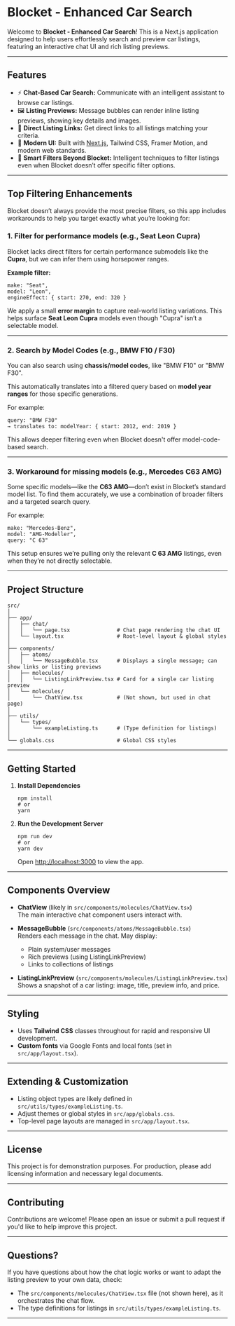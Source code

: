 # Blocket - Enhanced Car Search

Welcome to **Blocket - Enhanced Car Search**! This is a Next.js application designed to help users effortlessly search and preview car listings, featuring an interactive chat UI and rich listing previews.

---

## Features

- ⚡ **Chat-Based Car Search:** Communicate with an intelligent assistant to browse car listings.
- 🖼️ **Listing Previews:** Message bubbles can render inline listing previews, showing key details and images.
- 🔗 **Direct Listing Links:** Get direct links to all listings matching your criteria.
- 💎 **Modern UI:** Built with [Next.js](https://nextjs.org/), Tailwind CSS, Framer Motion, and modern web standards.
- 🚀 **Smart Filters Beyond Blocket:** Intelligent techniques to filter listings even when Blocket doesn’t offer specific filter options.

---

## Top Filtering Enhancements

Blocket doesn’t always provide the most precise filters, so this app includes workarounds to help you target exactly what you’re looking for:

### 1. **Filter for performance models (e.g., Seat Leon Cupra)**  
Blocket lacks direct filters for certain performance submodels like the **Cupra**, but we can infer them using horsepower ranges.

**Example filter:**  
```
make: "Seat",
model: "Leon",
engineEffect: { start: 270, end: 320 }
```

We apply a small **error margin** to capture real-world listing variations. This helps surface **Seat Leon Cupra** models even though "Cupra" isn’t a selectable model.

---

### 2. **Search by Model Codes (e.g., BMW F10 / F30)**  
You can also search using **chassis/model codes**, like "BMW F10" or "BMW F30".

This automatically translates into a filtered query based on **model year ranges** for those specific generations.

For example:  
```
query: "BMW F30"
→ translates to: modelYear: { start: 2012, end: 2019 }
```

This allows deeper filtering even when Blocket doesn't offer model-code-based search.

---

### 3. **Workaround for missing models (e.g., Mercedes C63 AMG)**
Some specific models—like the **C63 AMG**—don’t exist in Blocket’s standard model list. To find them accurately, we use a combination of broader filters and a targeted search query.

For example:  
```
make: "Mercedes-Benz",
model: "AMG-Modeller",
query: "C 63"
```

This setup ensures we’re pulling only the relevant **C 63 AMG** listings, even when they’re not directly selectable.

---

## Project Structure

    src/
    │
    ├── app/
    │   ├── chat/
    │   │   └── page.tsx               # Chat page rendering the chat UI
    │   └── layout.tsx                 # Root-level layout & global styles
    │
    ├── components/
    │   ├── atoms/
    │   │   └── MessageBubble.tsx      # Displays a single message; can show links or listing previews
    │   ├── molecules/
    │   │   └── ListingLinkPreview.tsx # Card for a single car listing preview
    │   └── molecules/
    │       └── ChatView.tsx           # (Not shown, but used in chat page)
    │
    ├── utils/
    │   └── types/
    │       └── exampleListing.ts      # (Type definition for listings)
    │
    └── globals.css                    # Global CSS styles

---

## Getting Started

1. **Install Dependencies**

       npm install
       # or
       yarn

2. **Run the Development Server**

       npm run dev
       # or
       yarn dev

   Open [http://localhost:3000](http://localhost:3000) to view the app.

---

## Components Overview

- **ChatView** (likely in `src/components/molecules/ChatView.tsx`)  
  The main interactive chat component users interact with.

- **MessageBubble** (`src/components/atoms/MessageBubble.tsx`)  
  Renders each message in the chat. May display:
  - Plain system/user messages
  - Rich previews (using ListingLinkPreview)
  - Links to collections of listings

- **ListingLinkPreview** (`src/components/molecules/ListingLinkPreview.tsx`)  
  Shows a snapshot of a car listing: image, title, preview info, and price.

---

## Styling

- Uses **Tailwind CSS** classes throughout for rapid and responsive UI development.
- **Custom fonts** via Google Fonts and local fonts (set in `src/app/layout.tsx`).

---

## Extending & Customization

- Listing object types are likely defined in `src/utils/types/exampleListing.ts`.
- Adjust themes or global styles in `src/app/globals.css`.
- Top-level page layouts are managed in `src/app/layout.tsx`.

---

## License

This project is for demonstration purposes. For production, please add licensing information and necessary legal documents.

---

## Contributing

Contributions are welcome! Please open an issue or submit a pull request if you'd like to help improve this project.

---

## Questions?

If you have questions about how the chat logic works or want to adapt the listing preview to your own data, check:
- The `src/components/molecules/ChatView.tsx` file (not shown here), as it orchestrates the chat flow.
- The type definitions for listings in `src/utils/types/exampleListing.ts`.

---
